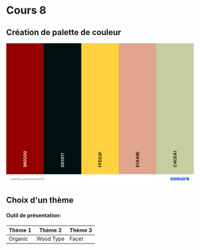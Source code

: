 # Cours 8
## Création de palette de couleur
![palette_presentation02](images/palette_presentation02.png)

## Choix d'un thème 
#### Outil de présentation:    
Thème 1 | Thème 2 | Thème 3
--| -- | --
Organic | Wood Type | Facet 

